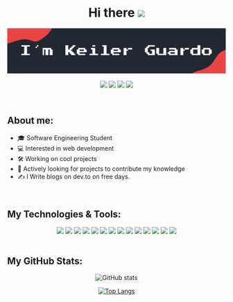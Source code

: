 <div align="center">
<h1>Hi there <img src="https://media.giphy.com/media/hvRJCLFzcasrR4ia7z/giphy.gif" width="25px"></h1>
<img src="https://github.com/Kelex21/kelex21/blob/master/assets/images/header.png?raw=true">
</div>

<div align="center">

<a href="https://www.linkedin.com/in/keiler-guardo-herrera-b68769173/" target="_blank"><img src="https://shields.io/badge/linkedin-222831?logo=linkedin&style=flat-square&logoColor=E84545"></a>
<a href="https://twitter.com/KelexG21" target="_blank"><img src="https://shields.io/badge/Twitter-222831?logo=twitter&style=flat-square&logoColor=E84545"></a>
<a href="https://www.instagram.com/kelexg21" target="_blank"><img src="https://shields.io/badge/Instagram-222831?logo=instagram&style=flat-square&logoColor=E84545"></a>
<a href="https://dev.to/kelex21" target="_blank"><img src="https://shields.io/badge/Dev.to-222831?logo=dev.to&style=flat-square&logoColor=E84545"></a>

</div>

<br />

## About me:

- 🎓 Software Engineering Student
- 💻 Interested in web development
- 🛠️ Working on cool projects 
- 📡 Actively looking for projects to contribute my knowledge
- ✍️ I Write blogs on dev.to on free days.

<br />

## My Technologies & Tools:

<div align="center">

<img src="https://shields.io/badge/HTML-222831?logo=html5&style=flat-square&logoColor=E84545">
<img src="https://shields.io/badge/CSS-222831?logo=CSS3&style=flat-square&logoColor=E84545">
<img src="https://shields.io/badge/SCSS-222831?logo=Sass&style=flat-square&logoColor=E84545">
<img src="https://shields.io/badge/Javascript-222831?logo=javascript&style=flat-square&logoColor=E84545">
<img src="https://shields.io/badge/Dart-222831?logo=Dart&style=flat-square&logoColor=E84545">
<img src="https://shields.io/badge/Flutter-222831?logo=Flutter&style=flat-square&logoColor=E84545">
<img src="https://shields.io/badge/SQL-222831?logo=MySQL&style=flat-square&logoColor=E84545">
<img src="https://shields.io/badge/Linux-222831?logo=Linux&style=flat-square&logoColor=E84545">
<img src="https://shields.io/badge/Bash-222831?logo=GNU%20Bash&style=flat-square&logoColor=E84545">
<img src="https://shields.io/badge/Git-222831?logo=git&style=flat-square&logoColor=E84545">
<img src="https://shields.io/badge/GitHub-222831?logo=GitHub&style=flat-square&logoColor=E84545">
<img src="https://shields.io/badge/Markdown-222831?logo=Markdown&style=flat-square&logoColor=E84545">
<img src="https://shields.io/badge/Adobe%20XD-222831?logo=Adobe%20XD&style=flat-square&logoColor=E84545">
<img src="https://shields.io/badge/VS%20Code-222831?logo=Visual%20Studio%20Code&style=flat-square&logoColor=E84545">



</div>

<br />

## My GitHub Stats:

<div align="center">

![GitHub stats](https://github-readme-stats.vercel.app/api?username=Kelex21&show_icons=true&count_private=true&include_all_commits=false&hide_title=true&bg_color=222831&text_color=FFFFFF&icon_color=e84545&hide_border=false&theme=kacho_ga)

[![Top Langs](https://github-readme-stats.vercel.app/api/top-langs/?username=Kelex21&layout=compact&hide_title=true&langs_count=6&bg_color=222831&text_color=FFFFFF&hide_border=false)](https://github.com/anuraghazra/github-readme-stats)

</div>